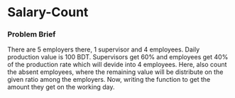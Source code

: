 # Salary-Count

### Problem Brief
There are 5 employers there, 1 supervisor and 4 employees. Daily production value is 100 BDT. Supervisors get 60% and employees get 40% of the production rate which will devide into 4 employees. Here, also count the absent employees, where the remaining value will be distribute on the given ratio among the employers. Now, writing the function to get the amount they get on the working day.